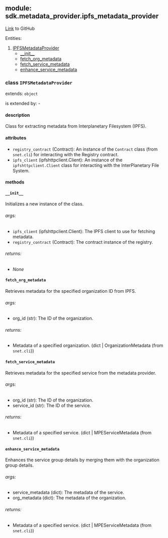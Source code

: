 ## module: sdk.metadata_provider.ipfs_metadata_provider

[Link](https://github.com/singnet/snet-sdk-python/blob/master/snet/sdk/metadata_provider/metadata_provider.py) to GitHub

Entities:
1. [IPFSMetadataProvider](#class-transactionerror)
   - [\_\_init\_\_](#__init__)
   - [fetch_org_metadata](#fetch_org_metadata)
   - [fetch_service_metadata](#fetch_service_metadata)
   - [enhance_service_metadata](#enhance_service_metadata)

### class `IPFSMetadataProvider`

extends: `object`

is extended by: -

#### description

Class for extracting metadata from Interplanetary Filesystem (IPFS).

#### attributes

- `registry_contract` (Contract): An instance of the `Contract` class (from `snet.cli`) for interacting with the Registry contract.
- `ipfs_client` (ipfshttpclient.Client): An instance of the `ipfshttpclient.Client` class for interacting with the 
InterPlanetary File System.

#### methods

#### `__init__`

Initializes a new instance of the class.

###### args:

- `ipfs_client` (ipfshttpclient.Client): The IPFS client to use for fetching metadata.
- `registry_contract` (Contract): The contract instance of the registry.

###### returns:

- _None_

#### `fetch_org_metadata`

Retrieves metadata for the specified organization ID from IPFS.

###### args:

- org_id (str): The ID of the organization.

###### returns:

- Metadata of a specified organization. (dict | OrganizationMetadata (from `snet.cli`))

#### `fetch_service_metadata`

Retrieves metadata for the specified service from the metadata provider.

###### args:

- org_id (str): The ID of the organization.
- service_id (str): The ID of the service.

###### returns:

- Metadata of a specified service. (dict | MPEServiceMetadata (from `snet.cli`))

#### `enhance_service_metadata`

Enhances the service group details by merging them with the organization group details.

###### args:

- service_metadata (dict): The metadata of the service.
- org_metadata (dict): The metadata of the organization.

###### returns:

- Metadata of a specified service. (dict | MPEServiceMetadata (from `snet.cli`))
